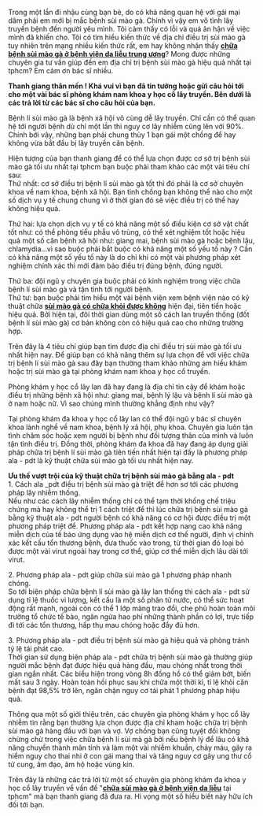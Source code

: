 <p>Trong một lần đi nhậu cùng bạn bè, do có khả năng quan hệ với gái mại dâm phải em mới bị mắc bệnh sùi mào gà. Chính vì vậy em vô tình lây truyền bệnh đến người yêu mình. Tôi cảm thấy có lỗi và quá ân hận về việc mình đã khiến cho. Tôi có tìm hiểu kiến thức về địa chỉ điều trị sùi mào gà tuy nhiên trên mạng nhiều kiến thức rất, em hay không nhận thấy <a href="http://tribenhdongy.com/chua-sui-mao-ga-o-benh-vien-da-lieu-trung-uong/"><strong>chữa bệnh sùi mào gà ở bệnh viện da liễu trung ương</strong></a>? Mong được những chuyên gia tư vấn giúp đến em địa chỉ trị bệnh sùi mào gà hiệu quả nhất tại tphcm? Em cảm ơn bác sĩ nhiều.</p>

<p><strong>Thanh giang thân mến ! Khá vui vì bạn đã tin tưởng hoặc gửi câu hỏi tới cho một vài bác sĩ phòng khám nam khoa y học cổ lây truyền. Bên dưới là các trả lời từ các bác sĩ cho câu hỏi của bạn.</strong></p>

<p>Bệnh lí sùi mào gà là bệnh xã hội vô cùng dễ lây truyền. Chỉ cần có thể quan hệ tới người bệnh dù chỉ một lần thì nguy cơ lây nhiễm cũng lên với 90%. Chính bởi vậy, những bạn phải chung thủy 1 bạn gái một chồng để hay không vừa bắt đầu bị lây truyền căn bệnh.</p>

<p>Hiện tượng của bạn thanh giang để có thể lựa chọn được cơ sở trị bệnh sùi mào gà tối ưu nhất tại tphcm bạn buộc phải tham khảo các một vài tiêu chí sau:<br />
Thứ nhất: cơ sở điều trị bệnh lí sùi mào gà tốt thì đó phải là cơ sở chuyên khoa về nam khoa, bệnh xã hội. Bạn tình chồng bạn không thể nào cho một số dịch vụ y tế chung chung vì ở thời gian đó sẽ việc điều trị có thể hay không hiệu quả.</p>

<p>Thứ hai: lựa chọn dịch vụ y tế có khả năng một số điều kiện cơ sở vật chất tốt như: có thể phòng tiểu phẫu vô trùng, có thể xét nghiệm tốt hoặc hiệu quả một số căn bệnh xã hội như: giang mai, bệnh sùi mào gà hoặc bệnh lậu, chlamydia...vì sao buộc phải bắt buộc có khả năng một số yếu tố này ? Cần có khả năng một số yếu tố này là do chỉ khi có một vài phương pháp xét nghiệm chính xác thì mới đảm bảo điều trị đúng bệnh, đúng người.</p>

<p>Thứ ba: đội ngũ y chuyên gia buộc phải có kinh nghiệm trong việc chữa bệnh lí sùi mào gà và tận tình tới người bệnh.<br />
Thứ tư: bạn buộc phải tìm hiểu một vài bệnh viện xem bệnh viện nào có&nbsp;kỹ thuật chữa <a href="http://tribenhdongy.com/sui-mao-ga-co-nguy-hiem-khong-chua-khoi-duoc-khong/"><strong>sùi mào gà có chữa khỏi được không</strong></a>&nbsp;hiện đại, tiên tiến hoặc hiệu quả. Bởi hiện tại, đôi thời gian dùng một số cách lan truyền thống (đốt bệnh lí sùi mào gà) cơ bản không còn có hiệu quả cao cho những trường hợp.</p>

<p>Trên đây là 4 tiêu chí giúp bạn tìm được địa chỉ điều trị sùi mào gà tối ưu nhất hiện nay. Để giúp bạn có khả năng thêm sự lựa chọn để với việc chữa trị bệnh lí sùi mào gà sau đây bạn thường tham khảo những am hiểu khám hoặc trị sùi mào gà tại phòng khám nam khoa y học cổ truyền.</p>

<p>Phòng khám y học cổ lây lan đã hay đang là địa chỉ tin cậy để khám hoặc điều trị những bệnh xã hội như: giang mai, bệnh lý lậu và bệnh lí sùi mào gà ở nam hoặc nữ. Vì sao chúng mình thường khẳng định như vậy?</p>

<p>Tại phòng khám đa khoa y học cổ lây lan có thể đội ngũ y bác sĩ chuyên khoa lành nghề về nam khoa, bệnh lý xã hội, phụ khoa. Chuyên gia luôn tận tình chăm sóc hoặc xem người bị bệnh như đối tượng thân của mình và luôn tận tình điều trị. Đồng thời, phòng khám đa khoa đã hay đang áp dụng giải pháp chữa trị bệnh lí sùi mào gà tiên tiến nhất hiện tại đấy là phương pháp ala - pdt là kỹ thuật chữa sùi mào gà tối ưu nhất hiện nay.</p>

<p><strong>Ưu thế vượt trội của kỹ thuật chữa trị bệnh sùi mào gà bằng ala - pdt</strong><br />
1. Cách ala _pdt điều trị bệnh sùi mào gà triệt để hơn sơ tới các phương pháp lây nhiễm thống.<br />
Nếu như các cách lây nhiễm thống chỉ có thể tạm thời khống chế triệu chứng mà hay không thể trị 1 cách triệt để thì lúc chữa trị bệnh sùi mào gà bằng kỹ thuật ala - pdt người bệnh có khả năng có cơ hội được điều trị một phương pháp triệt để. Phương pháp ala - pdt kết hợp nang cao khả năng miễn dịch của tế bào ứng dụng vào hệ miễn dịch cơ thể người, định vị chính xác kết cấu tổn thương bệnh, đưa thuốc vào trong, từ thời gian đó loại bỏ được một vài virut ngoài hay trong cơ thể, giúp cơ thể miễn dịch lâu dài tới virut.</p>

<p>2. Phương pháp ala - pdt giúp chữa sùi mào gà 1 phương pháp nhanh chóng.<br />
So tới biện pháp chữa bệnh lí sùi mào gà lây lan thống thì cách ala - pdt sử dụng tỉ lệ thuốc vi lượng, kết cấu là một số phân tử nước, có thể sức hoạt động rất mạnh, ngoài còn có thể 1 lớp màng trao đổi, che phủ hoàn toàn môi trường tổ chức tế bào, ngăn ngừa hao phí những thành phần có lợi, trực tiếp đi tới các tổn thương, hấp thụ mau chóng hoặc đầy đủ hơn.</p>

<p>3. Phương pháp ala - pdt điều trị bệnh sùi mào gà hiệu quả và phòng tránh tỷ lệ tái phát cao.<br />
Thời gian sử dụng biện pháp ala - pdt chữa trị bệnh sùi mào gà thường giúp người mắc bệnh đạt được hiệu quả hàng đầu, mau chóng nhất trong thời gian ngắn nhất. Các biểu hiện trong vòng 8h đồng hồ có thể giảm bớt, biến mất sau 3 ngày. Hoàn toàn hồi phục sau khi chữa một thời kì, tỉ lệ khỏi căn bệnh đạt 98,5% trở lên, ngăn chặn nguy cơ tái phát 1 phương pháp hiệu quả.</p>

<p>Thông qua một số giới thiệu trên, các chuyên gia phòng khám y học cổ lây nhiễm tin rằng bạn thường lựa chọn được địa chỉ kham hoặc chữa trị bệnh sùi mào gà hàng đầu với bạn và vợ. Vợ chồng bạn cũng tuyệt đối không chừng chừ trong việc chữa bệnh lí sùi mà gà bởi nếu bệnh lý để lâu có khả năng chuyển thành mãn tính và làm một vài nhiễm khuẩn, chảy máu, gây ra hiểm nguy cho thai nhi ở con gái mang thai và tăng nguy cơ gây ung thư cổ tử cung, âm đạo, âm hộ hoặc vùng kín.</p>

<p>Trên đây là những các trả lời từ một số chuyên gia phòng khám đa khoa y học cổ lây truyền về vấn đề &quot;<a href="http://tribenhdongy.com/chua-sui-mao-ga-o-benh-vien-da-lieu-trung-uong/"><strong>chữa sùi mào gà ở bệnh viện da liễu</strong></a> tại tphcm&quot; mà bạn thanh giang đã đưa ra. Hi vọng một số hiểu biết này hữu ích đối tới bạn.</p>
